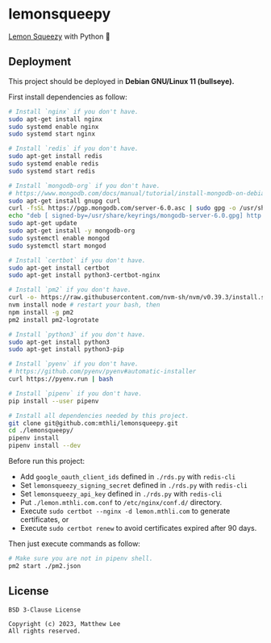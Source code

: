 # lemonsqueepy

[Lemon Squeezy](https://www.lemonsqueezy.com/) with Python 🐍

## Deployment

This project should be deployed in **Debian GNU/Linux 11 (bullseye).**

First install dependencies as follow:

```bash
# Install `nginx` if you don't have.
sudo apt-get install nginx
sudo systemd enable nginx
sudo systemd start nginx

# Install `redis` if you don't have.
sudo apt-get install redis
sudo systemd enable redis
sudo systemd start redis

# Install `mongodb-org` if you don't have.
# https://www.mongodb.com/docs/manual/tutorial/install-mongodb-on-debian/
sudo apt-get install gnupg curl
curl -fsSL https://pgp.mongodb.com/server-6.0.asc | sudo gpg -o /usr/share/keyrings/mongodb-server-6.0.gpg --dearmor
echo "deb [ signed-by=/usr/share/keyrings/mongodb-server-6.0.gpg] http://repo.mongodb.org/apt/debian bullseye/mongodb-org/6.0 main" | sudo tee /etc/apt/sources.list.d/mongodb-org-6.0.list
sudo apt-get update
sudo apt-get install -y mongodb-org
sudo systemctl enable mongod
sudo systemctl start mongod

# Install `certbot` if you don't have.
sudo apt-get install certbot
sudo apt-get install python3-certbot-nginx

# Install `pm2` if you don't have.
curl -o- https://raw.githubusercontent.com/nvm-sh/nvm/v0.39.3/install.sh | bash
nvm install node # restart your bash, then
npm install -g pm2
pm2 install pm2-logrotate

# Install `python3` if you don't have.
sudo apt-get install python3
sudo apt-get install python3-pip

# Install `pyenv` if you don't have.
# https://github.com/pyenv/pyenv#automatic-installer
curl https://pyenv.run | bash

# Install `pipenv` if you don't have.
pip install --user pipenv

# Install all dependencies needed by this project.
git clone git@github.com:mthli/lemonsqueepy.git
cd ./lemonsqueepy/
pipenv install
pipenv install --dev
```

Before run this project:

- Add `google_oauth_client_ids` defined in `./rds.py` with `redis-cli`
- Set `lemonsqueezy_signing_secret` defined in `./rds.py` with `redis-cli`
- Set `lemonsqueezy_api_key` defined in `./rds.py` with `redis-cli`
- Put `./lemon.mthli.com.conf` to `/etc/nginx/conf.d/` directory.
- Execute `sudo certbot --nginx -d lemon.mthli.com` to generate certificates, or
- Execute `sudo certbot renew` to avoid certificates expired after 90 days.

Then just execute commands as follow:

```bash
# Make sure you are not in pipenv shell.
pm2 start ./pm2.json
```

## License

```
BSD 3-Clause License

Copyright (c) 2023, Matthew Lee
All rights reserved.
```
